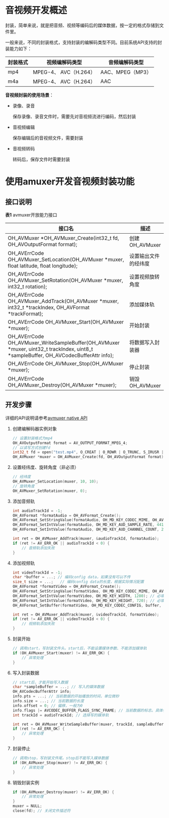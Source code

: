 # 音视频开发概述

封装，简单来说，就是把音频、视频等编码后的媒体数据，按一定的格式存储到文件里。

一般来说，不同的封装格式，支持封装的编解码类型不同。目前系统API支持的封装能力如下：

| 封装格式 | 视频编解码类型        | 音频编解码类型   |
| -------- | --------------------- | ---------------- |
| mp4      | MPEG-4、 AVC（H.264） | AAC、MPEG（MP3） |
| m4a      | MPEG-4、 AVC（H.264） | AAC              |

**音视频封装的使用场景**：

- 录像、录音
  
  保存录像、录音文件时，需要先对音视频流进行编码，然后封装

- 音视频编辑
  
  保存编辑后的音视频文件，需要封装

- 音视频转码

  转码后，保存文件时需要封装

# 使用amuxer开发音视频封装功能

## 接口说明

**表1** avmuxer开放能力接口

| 接口名                                                       | 描述                 |
| ------------------------------------------------------------ | -------------------- |
| OH_AVMuxer \*OH_AVMuxer_Create(int32_t fd, OH_AVOutputFormat format); | 创建OH_AVMuxer       |
| OH_AVErrCode OH_AVMuxer_SetLocation(OH_AVMuxer \*muxer, float latitude, float longitude); | 设置输出文件的经纬度 |
| OH_AVErrCode OH_AVMuxer_SetRotation(OH_AVMuxer \*muxer, int32_t rotation); | 设置视频旋转角度     |
| OH_AVErrCode OH_AVMuxer_AddTrack(OH_AVMuxer \*muxer, int32_t \*trackIndex, OH_AVFormat \*trackFormat); | 添加媒体轨           |
| OH_AVErrCode OH_AVMuxer_Start(OH_AVMuxer \*muxer);           | 开始封装             |
| OH_AVErrCode OH_AVMuxer_WriteSampleBuffer(OH_AVMuxer \*muxer, uint32_t trackIndex, uint8_t \*sampleBuffer, OH_AVCodecBufferAttr info); | 将数据写入封装器     |
| OH_AVErrCode OH_AVMuxer_Stop(OH_AVMuxer \*muxer);            | 停止封装             |
| OH_AVErrCode OH_AVMuxer_Destroy(OH_AVMuxer \*muxer);         | 销毁OH_AVMuxer       |

## 开发步骤

详细的API说明请参考[avmuxer native API](../reference/native-apis/avmuxer.md)

1. 创建编解码器实例对象

   ``` c++
   // 设置封装格式为mp4
   OH_AVOutputFormat format = AV_OUTPUT_FORMAT_MPEG_4;
   // 以读写方式创建fd
   int32_t fd = open("test.mp4", O_CREAT | O_RDWR | O_TRUNC, S_IRUSR | S_IWUSR);
   OH_AVMuxer *muxer = OH_AVMuxer_Create(fd, OH_AVOutputFormat format);
   ```



2. 设置经纬度、旋转角度（非必须）

   ``` c++
   // 经纬度
   OH_AVMuxer_SetLocation(muxer, 10, 10);
   // 旋转角度
   OH_AVMuxer_SetRotation(muxer, 0);
   ```

   

3. 添加音频轨

   ``` c++
   int audioTrackId = -1;
   OH_AVFormat *formatAudio = OH_AVFormat_Create();
   OH_AVFormat_SetStringValue(formatAudio, OH_MD_KEY_CODEC_MIME, OH_AVCODEC_MIMETYPE_AUDIO_AAC); // 必填
   OH_AVFormat_SetIntValue(formatAudio, OH_MD_KEY_AUD_SAMPLE_RATE, 44100); // 必填
   OH_AVFormat_SetIntValue(formatAudio, OH_MD_KEY_AUD_CHANNEL_COUNT, 2); // 必填
   
   int ret = OH_AVMuxer_AddTrack(muxer, &audioTrackId, formatAudio);
   if (ret != AV_ERR_OK || audioTrackId < 0) {
       // 音频轨添加失败
   }
   ```

   

4. 添加视频轨

   ``` c++
   int videoTrackId = -1;
   char *buffer = ...; // 编码config data，如果没有可以不传
   size_t size = ...;   // 编码config data的长度，根据实际情况配置
   OH_AVFormat *formatVideo = OH_AVFormat_Create();
   OH_AVFormat_SetStringValue(formatVideo, OH_MD_KEY_CODEC_MIME, OH_AVCODEC_MIMETYPE_VIDEO_MPEG4); // 必填
   OH_AVFormat_SetIntValue(formatVideo, OH_MD_KEY_WIDTH, 1280); // 必填
   OH_AVFormat_SetIntValue(formatVideo, OH_MD_KEY_HEIGHT, 720); // 必填
   OH_AVFormat_SetBuffer(formatVideo, OH_MD_KEY_CODEC_CONFIG, buffer, extraSize);
   
   int ret = OH_AVMuxer_AddTrack(muxer, &videoTrackId, formatVideo);
   if (ret != AV_ERR_OK || videoTrackId < 0) {
       // 视频轨添加失败
   }
   ```

   

5. 封装开始

   ``` c++
   // 调用start，写封装文件头。start后，不能设置媒体参数、不能添加媒体轨
   if (OH_AVMuxer_Start(muxer) != AV_ERR_OK) {
       // 异常处理
   }
   ```

   

6. 写入封装数据

   ``` c++
   // start后，才能开始写入数据
   char *sampleBuffer = ...; // 写入的媒体数据
   OH_AVCodecBufferAttr info;
   info.pts = ...; // 当前数据的开始播放的时间，单位微秒
   info.size = ...; // 当前数据的长度
   info.offset = 0; // 偏移，一般为0
   info.flags |= AVCODEC_BUFFER_FLAGS_SYNC_FRAME; // 当前数据的标志。具体参考OH_AVCodecBufferFlags
   int trackId = audioTrackId; // 选择写的媒体轨
   
   int ret = OH_AVMuxer_WriteSampleBuffer(muxer, trackId, sampleBuffer, info);
   if (ret != AV_ERR_OK) {
       // 异常处理
   }
   ```

   

7. 封装停止

   ``` c++
   // 调用stop，写封装文件尾。stop后不能写入媒体数据
   if (OH_AVMuxer_Stop(muxer) != AV_ERR_OK) {
       // 异常处理
   }
   ```

   

8. 销毁封装实例

   ``` cpp
   if (OH_AVMuxer_Destroy(muxer) != AV_ERR_OK) {
       // 异常处理
   }
   muxer = NULL;
   close(fd); // 关闭文件描述符
   ```

   
